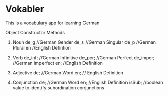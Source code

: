 # Vokabler
This is a vocabulary app for learning German

Object Constructor Methods

1. Noun 
  de_g //German Gender
  de_s //German Singular
  de_p //German Plural
  en //English Defintion

2. Verb
  de_inf; //German Infinitive
  de_per; //German Perfect
  de_imper; //German Imperfect 
  en; //English Definition

3. Adjective
  de; //German Word
  en; // English Definition

4. Conjunction 
  de; //German Word
  en; //English Definition
  isSub; //boolean value to identify subordination conjunctions

